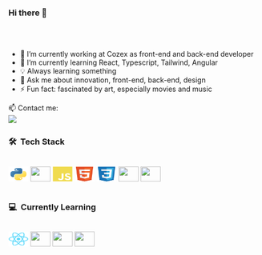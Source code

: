 ### Hi there 👋

<div style="display:flex;flex-direction:row">
<img width="50%" src="https://github-readme-stats.vercel.app/api?username=sergiolbarreto&show_icons=true&theme=dracula" alt=""/>
<img width="45%" align = "right" src="https://github-readme-stats.vercel.app/api/top-langs/?username=sergiolbarreto&layout=compact&theme=dracula" alt=""/>
</div>
<br><br>
  <div>
    <ul>
      <li>
        🔭 I’m currently working at Cozex as front-end and back-end developer
      </li>
      <li>
        🌱 I’m currently learning React, Typescript, Tailwind, Angular
      </li>
       <li>
        💡 Always learning something
      </li>
      <li>
        💬 Ask me about innovation, front-end, back-end, design
      </li>
      <li>
        ⚡ Fun fact: fascinated by art, especially movies and music
      </li>
    </ul>
  </div>
<div>
📫 Contact me:
  <br>
    <a href = "https://www.linkedin.com/in/s%C3%A9rgio-barreto-711661159/" align = "left">
      <img src = "https://img.shields.io/badge/-Linkedin-blue?style=flat&logo=linkedin&logoColor=white"/>
    </a>
</div>

### 🛠 &nbsp;Tech Stack
<div style="display: inline_block"><br>
  <img align="center" height="30" width="40" src="https://raw.githubusercontent.com/devicons/devicon/master/icons/python/python-original.svg" />
  <img align="center" height="30" width="40" src="https://cdn.jsdelivr.net/gh/devicons/devicon/icons/django/django-original.svg" />
  <img align="center" height="30" width="40" src="https://raw.githubusercontent.com/devicons/devicon/master/icons/javascript/javascript-plain.svg" />
  <img align="center" height="30" width="40" src="https://raw.githubusercontent.com/devicons/devicon/master/icons/html5/html5-original.svg" />
  <img align="center" height="30" width="40" src="https://raw.githubusercontent.com/devicons/devicon/master/icons/css3/css3-original.svg" />
  <img align="center" height="30" width="40" src="https://cdn.jsdelivr.net/gh/devicons/devicon/icons/bootstrap/bootstrap-plain.svg" />
  <img align="center" height="30" width="40" src="https://cdn.jsdelivr.net/gh/devicons/devicon/icons/docker/docker-original.svg" />
</div>
<br>

### 💻 &nbsp;Currently Learning
<div style="display: inline_block"><br>
  <img align="center" height="30" width="40" src="https://raw.githubusercontent.com/devicons/devicon/master/icons/react/react-original.svg" />
  <img align="center" height="30" width="40" src="https://cdn.jsdelivr.net/gh/devicons/devicon/icons/tailwindcss/tailwindcss-plain.svg" />
  <img align="center" height="30" width="40" src="https://cdn.jsdelivr.net/gh/devicons/devicon/icons/typescript/typescript-original.svg" />
  <img align="center" height="30" width="40" src="https://cdn.jsdelivr.net/gh/devicons/devicon/icons/angularjs/angularjs-original.svg" />
</div>
